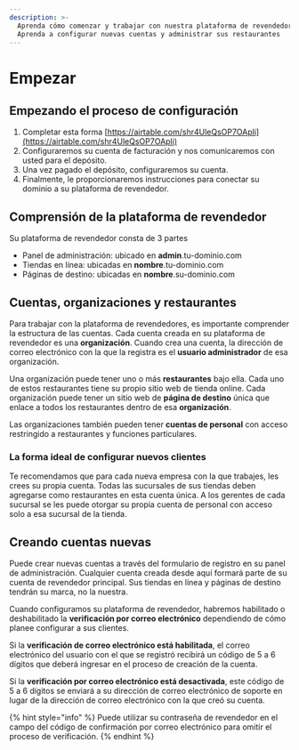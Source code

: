 ```yaml
---
description: >-
  Aprenda cómo comenzar y trabajar con nuestra plataforma de revendedores.
  Aprenda a configurar nuevas cuentas y administrar sus restaurantes
---
```


# Empezar

## Empezando el proceso de configuración

1. Completar esta forma [https://airtable.com/shr4UleQsOP7OApli](https://airtable.com/shr4UleQsOP7OApli)
2. Configuraremos su cuenta de facturación y nos comunicaremos con usted para el depósito.
3. Una vez pagado el depósito, configuraremos su cuenta.
4. Finalmente, le proporcionaremos instrucciones para conectar su dominio a su plataforma de revendedor.

## Comprensión de la plataforma de revendedor

Su plataforma de revendedor consta de 3 partes

* Panel de administración: ubicado en **admin**.tu-dominio.com
* Tiendas en línea: ubicadas en **nombre**.tu-dominio.com
* Páginas de destino: ubicadas en **nombre**.su-dominio.com

## Cuentas, organizaciones y restaurantes

Para trabajar con la plataforma de revendedores, es importante comprender la estructura de las cuentas. Cada cuenta creada en su plataforma de revendedor es una **organización**. Cuando crea una cuenta, la dirección de correo electrónico con la que la registra es el **usuario administrador** de esa organización.

Una organización puede tener uno o más **restaurantes** bajo ella. Cada uno de estos restaurantes tiene su propio sitio web de tienda online. Cada organización puede tener un sitio web de **página de destino** única que enlace a todos los restaurantes dentro de esa **organización**.

Las organizaciones también pueden tener **cuentas de personal** con acceso restringido a restaurantes y funciones particulares.

### La forma ideal de configurar nuevos clientes

Te recomendamos que para cada nueva empresa con la que trabajes, les crees su propia cuenta. Todas las sucursales de sus tiendas deben agregarse como restaurantes en esta cuenta única. A los gerentes de cada sucursal se les puede otorgar su propia cuenta de personal con acceso solo a esa sucursal de la tienda.

## Creando cuentas nuevas

Puede crear nuevas cuentas a través del formulario de registro en su panel de administración. Cualquier cuenta creada desde aquí formará parte de su cuenta de revendedor principal. Sus tiendas en línea y páginas de destino tendrán su marca, no la nuestra.

Cuando configuramos su plataforma de revendedor, habremos habilitado o deshabilitado la **verificación por correo electrónico** dependiendo de cómo planee configurar a sus clientes.

Si la **verificación de correo electrónico está habilitada**, el correo electrónico del usuario con el que se registró recibirá un código de 5 a 6 dígitos que deberá ingresar en el proceso de creación de la cuenta.

Si la **verificación por correo electrónico está desactivada**, este código de 5 a 6 dígitos se enviará a su dirección de correo electrónico de soporte en lugar de la dirección de correo electrónico con la que creó su cuenta.

{% hint style="info" %}
Puede utilizar su contraseña de revendedor en el campo del código de confirmación por correo electrónico para omitir el proceso de verificación.
{% endhint %}
